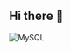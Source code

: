 ## Hi there 👋

![MySQL](https://img.shields.io/badge/mysql-4479A1.svg?style=for-the-badge&logo=mysql&logoColor=white)
